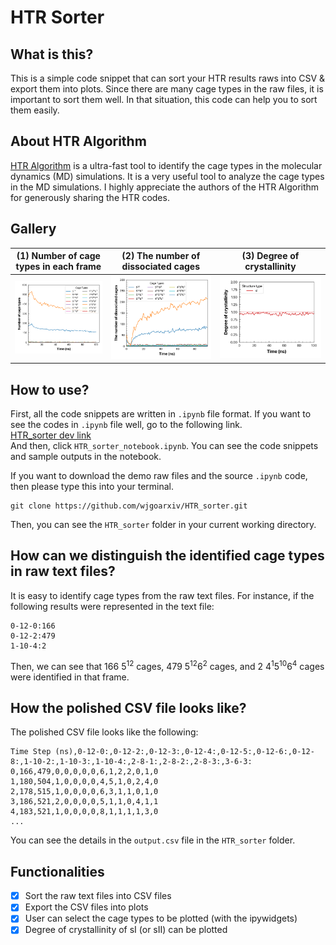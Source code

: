 # **HTR Sorter**
## **What is this?**
This is a simple code snippet that can sort your HTR results raws into CSV & export them into plots. Since there are many cage types in the raw files, it is important to sort them well. In that situation, this code can help you to sort them easily.

## **About HTR Algorithm**
[HTR Algorithm](https://www.degruyter.com/document/doi/10.1515/ntrev-2022-0044/html) is a ultra-fast tool to identify the cage types in the molecular dynamics (MD) simulations. It is a very useful tool to analyze the cage types in the MD simulations. I highly appreciate the authors of the HTR Algorithm for generously sharing the HTR codes. <br/>

## **Gallery**
| **(1) Number of cage types in each frame** | **(2) The number of dissociated cages** | **(3) Degree of crystallinity** |
| ----- | ----- | ----- |
| <img src = "https://github.com/wjgoarxiv/HTR_sorter/blob/20b69286d4c299d4e7e12faae0f677c463909a8f/Number_of_cage_types.png" style="width: 600px; height:auto;"> | <img src = "https://github.com/wjgoarxiv/HTR_sorter/blob/20b69286d4c299d4e7e12faae0f677c463909a8f/Absolute_changes_from_initial_number_of_cage_types.png" style="width: 600px; height:auto;"> | <img src = "https://github.com/wjgoarxiv/HTR_sorter/blob/20b69286d4c299d4e7e12faae0f677c463909a8f/Degree_of_crystallinity.png" style="width: 600px; height:auto;"> |

## **How to use?**
First, all the code snippets are written in `.ipynb` file format. If you want to see the codes in `.ipynb` file well, go to the following link. <br/>
[HTR_sorter dev link](https://github.dev/wjgoarxiv/HTR_sorter)
<br/>
And then, click `HTR_sorter_notebook.ipynb`. You can see the code snippets and sample outputs in the notebook. 

If you want to download the demo raw files and the source `.ipynb` code, then please type this into your terminal.
```
git clone https://github.com/wjgoarxiv/HTR_sorter.git
```
Then, you can see the `HTR_sorter` folder in your current working directory. <br/>

## **How can we distinguish the identified cage types in raw text files?**
It is easy to identify cage types from the raw text files. For instance, if the following results were represented in the text file:
```
0-12-0:166
0-12-2:479
1-10-4:2
```
Then, we can see that 166 $5^{12}$ cages, 479 $5^{12}6^{2}$ cages, and 2 $4^{1}5^{10}6^{4}$ cages were identified in that frame.

## **How the polished CSV file looks like?**
The polished CSV file looks like the following:
```
Time Step (ns),0-12-0:,0-12-2:,0-12-3:,0-12-4:,0-12-5:,0-12-6:,0-12-8:,1-10-2:,1-10-3:,1-10-4:,2-8-1:,2-8-2:,2-8-3:,3-6-3:
0,166,479,0,0,0,0,0,6,1,2,2,0,1,0
1,180,504,1,0,0,0,0,4,5,1,0,2,4,0
2,178,515,1,0,0,0,0,6,3,1,1,0,1,0
3,186,521,2,0,0,0,0,5,1,1,0,4,1,1
4,183,521,1,0,0,0,0,8,1,1,1,1,3,0
...
```
You can see the details in the `output.csv` file in the `HTR_sorter` folder.

## **Functionalities**
- [x] Sort the raw text files into CSV files
- [x] Export the CSV files into plots
- [x] User can select the cage types to be plotted (with the ipywidgets)
- [x] Degree of crystallinity of sI (or sII) can be plotted
